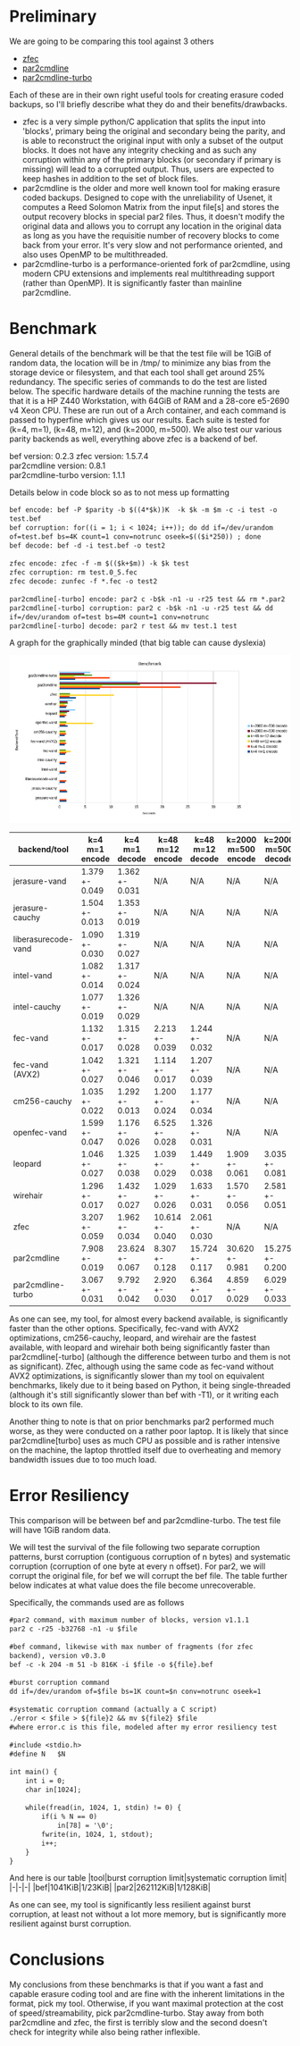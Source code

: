 # Preliminary
We are going to be comparing this tool against 3 others

* [zfec](https://github.com/tahoe-lafs/zfec)
* [par2cmdline](https://github.com/Parchive/par2cmdline)
* [par2cmdline-turbo](https://github.com/animetosho/par2cmdline-turbo)

Each of these are in their own right useful tools for creating erasure coded backups, so I'll briefly describe what they do and their benefits/drawbacks.

* zfec is a very simple python/C application that splits the input into 'blocks', primary being the original and secondary being the parity, and is able to reconstruct the original input with only a subset of the output blocks. It does not have any integrity checking and as such any corruption within any of the primary blocks (or secondary if primary is missing) will lead to a corrupted output. Thus, users are expected to keep hashes in addition to the set of block files.
* par2cmdline is the older and more well known tool for making erasure coded backups. Designed to cope with the unreliability of Usenet, it computes a Reed Solomon Matrix from the input file[s] and stores the output recovery blocks in special par2 files. Thus, it doesn't modify the original data and allows you to corrupt any location in the original data as long as you have the requisitie number of recovery blocks to come back from your error. It's very slow and not performance oriented, and also uses OpenMP to be multithreaded.
* par2cmdline-turbo is a performance-oriented fork of par2cmdline, using modern CPU extensions and implements real multithreading support (rather than OpenMP). It is significantly faster than mainline par2cmdline.

# Benchmark
General details of the benchmark will be that the test file will be 1GiB of random data, the location will be in /tmp/ to minimize any bias from the storage device or filesystem, and that each tool shall get around 25% redundancy. The specific series of commands to do the test are listed below. The specific hardware details of the machine running the tests are that it is a HP Z440 Workstation, with 64GiB of RAM and a 28-core e5-2690 v4 Xeon CPU. These are run out of a Arch container, and each command is passed to hyperfine which gives us our results. Each suite is tested for (k=4, m=1), (k=48, m=12), and (k=2000, m=500). We also test our various parity backends as well, everything above zfec is a backend of bef.

bef version: 0.2.3 
zfec version: 1.5.7.4  
par2cmdline version: 0.8.1  
par2cmdline-turbo version: 1.1.1

Details below in code block so as to not mess up formatting

```
bef encode: bef -P $parity -b $((4*$k))K  -k $k -m $m -c -i test -o test.bef
bef corruption: for((i = 1; i < 1024; i++)); do dd if=/dev/urandom of=test.bef bs=4K count=1 conv=notrunc oseek=$(($i*250)) ; done
bef decode: bef -d -i test.bef -o test2

zfec encode: zfec -f -m $(($k+$m)) -k $k test  
zfec corruption: rm test.0_5.fec  
zfec decode: zunfec -f *.fec -o test2  

par2cmdline[-turbo] encode: par2 c -b$k -n1 -u -r25 test && rm *.par2
par2cmdline[-turbo] corruption: par2 c -b$k -n1 -u -r25 test && dd if=/dev/urandom of=test bs=4M count=1 conv=notrunc  
par2cmdline[-turbo] decode: par2 r test && mv test.1 test
```

A graph for the graphically minded (that big table can cause dyslexia)

![Benchmark Bar Graph](benchmark.png)

|backend/tool|k=4 m=1 encode|k=4 m=1 decode|k=48 m=12 encode|k=48 m=12 decode|k=2000 m=500 encode|k=2000 m=500 decode|
|-|-|-|-|-|-|-|
|jerasure-vand|1.379 +- 0.049|1.362 +- 0.031|N/A|N/A|N/A|N/A|
|jerasure-cauchy|1.504 +- 0.013|1.353 +- 0.019|N/A|N/A|N/A|N/A|
|liberasurecode-vand|1.090 +- 0.030|1.319 +- 0.027|N/A|N/A|N/A|N/A|
|intel-vand|1.082 +- 0.014|1.317 +- 0.024|N/A|N/A|N/A|N/A|
|intel-cauchy|1.077 +- 0.019|1.326 +- 0.029|N/A|N/A|N/A|N/A|
|fec-vand|1.132 +- 0.017|1.315 +- 0.028|2.213 +- 0.039|1.244 +- 0.032|N/A|N/A|
|fec-vand (AVX2)|1.042 +- 0.027|1.321 +- 0.046|1.114 +- 0.017|1.207 +- 0.039|N/A|N/A|
|cm256-cauchy|1.035 +- 0.022|1.292 +- 0.013|1.200 +- 0.024|1.177 +- 0.034|N/A|N/A|
|openfec-vand|1.599 +- 0.047|1.176 +- 0.026|6.525 +- 0.028|1.326 +- 0.031|N/A|N/A|
|leopard|1.046 +- 0.027|1.325 +- 0.038|1.039 +- 0.029|1.449 +- 0.038|1.909 +- 0.061|3.035 +- 0.081|
|wirehair|1.296 +- 0.017|1.432 +- 0.027|1.029 +- 0.026|1.633 +- 0.031|1.570 +- 0.056|2.581 +- 0.051|
|zfec|3.207 +- 0.059|1.962 +- 0.034|10.614 +- 0.040|2.061 +- 0.030|N/A|N/A|
|par2cmdline|7.908 +- 0.019|23.624 +- 0.067|8.307 +- 0.128|15.724 +- 0.117|30.620 +- 0.981|15.275 +- 0.200|
|par2cmdline-turbo|3.067 +- 0.031|9.792 +- 0.042|2.920 +- 0.030|6.364 +- 0.017|4.859 +- 0.029|6.029 +- 0.033|

As one can see, my tool, for almost every backend available, is significantly faster than the other options. Specifically, fec-vand with AVX2 optimizations, cm256-cauchy, leopard, and wirehair are the fastest available, with leopard and wirehair both being significantly faster than par2cmdline\[-turbo\] (although the difference between turbo and them is not as significant). Zfec, although using the same code as fec-vand without AVX2 optimizations, is significantly slower than my tool on equivalent benchmarks, likely due to it being based on Python, it being single-threaded (although it's still significantly slower than bef with -T1), or it writing each block to its own file.

Another thing to note is that on prior benchmarks par2 performed much worse, as they were conducted on a rather poor laptop. It is likely that since par2cmdline\[turbo\] uses as much CPU as possible and is rather intensive on the machine, the laptop throttled itself due to overheating and memory bandwidth issues due to too much load.

# Error Resiliency
This comparison will be between bef and par2cmdline-turbo. The test file will have 1GiB random data. 

We will test the survival of the file following two separate corruption patterns, burst corruption (contiguous corruption of n bytes) and systematic corruption (corruption of one byte at every n offset). For par2, we will corrupt the original file, for bef we will corrupt the bef file. The table further below indicates at what value does the file become unrecoverable.

Specifically, the commands used are as follows

```
#par2 command, with maximum number of blocks, version v1.1.1
par2 c -r25 -b32768 -n1 -u $file

#bef command, likewise with max number of fragments (for zfec backend), version v0.3.0
bef -c -k 204 -m 51 -b 816K -i $file -o ${file}.bef

#burst corruption command
dd if=/dev/urandom of=$file bs=1K count=$n conv=notrunc oseek=1

#systematic corruption command (actually a C script)
./error < $file > ${file}2 && mv ${file2} $file
#where error.c is this file, modeled after my error resiliency test

#include <stdio.h>
#define N   $N

int main() {
    int i = 0;
    char in[1024];

    while(fread(in, 1024, 1, stdin) != 0) {
        if(i % N == 0)
            in[78] = '\0';
        fwrite(in, 1024, 1, stdout);
        i++;
    }
}

```

And here is our table
|tool|burst corruption limit|systematic corruption limit|
|-|-|-|
|bef|1041KiB|1/23KiB|
|par2|262112KiB|1/128KiB|

As one can see, my tool is significantly less resilient against burst corruption, at least not without a lot more memory, but is significantly more resilient against burst corruption.
# Conclusions
My conclusions from these benchmarks is that if you want a fast and capable erasure coding tool and are fine with the inherent limitations in the format, pick my tool. Otherwise, if you want maximal protection at the cost of speed/streamability, pick par2cmdline-turbo. Stay away from both par2cmdline and zfec, the first is terribly slow and the second doesn't check for integrity while also being rather inflexible.
